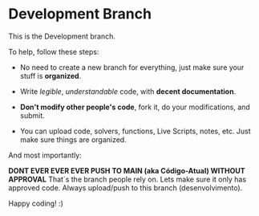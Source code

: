# Development Branch

This is the Development branch.

To help, follow these steps:
- No need to create a new branch for everything, just make sure your stuff is **organized**.
- Write *legible*, *understandable* code, with **decent documentation**.
- **Don't modify other people's code**, fork it, do your modifications, and submit.

- You can upload code, solvers, functions, Live Scripts, notes, etc. Just make sure things are organized.

And most importantly:

**DONT EVER EVER EVER PUSH TO MAIN (aka Código-Atual) WITHOUT APPROVAL**
That´s the branch people rely on. Lets make sure it only has approved code. Always upload/push to this branch (desenvolvimento).

Happy coding! :)
